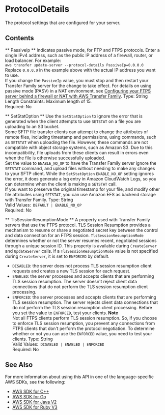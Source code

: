 # ProtocolDetails<a name="API_ProtocolDetails"></a>

 The protocol settings that are configured for your server\. 

## Contents<a name="API_ProtocolDetails_Contents"></a>

 ** PassiveIp **   <a name="TransferFamily-Type-ProtocolDetails-PassiveIp"></a>
 Indicates passive mode, for FTP and FTPS protocols\. Enter a single IPv4 address, such as the public IP address of a firewall, router, or load balancer\. For example:   
 ` aws transfer update-server --protocol-details PassiveIp=0.0.0.0 `   
Replace ` 0.0.0.0 ` in the example above with the actual IP address you want to use\.  
 If you change the `PassiveIp` value, you must stop and then restart your Transfer Family server for the change to take effect\. For details on using passive mode \(PASV\) in a NAT environment, see [Configuring your FTPS server behind a firewall or NAT with AWS Transfer Family](http://aws.amazon.com/blogs/storage/configuring-your-ftps-server-behind-a-firewall-or-nat-with-aws-transfer-family/)\. 
Type: String  
Length Constraints: Maximum length of 15\.  
Required: No

 ** SetStatOption **   <a name="TransferFamily-Type-ProtocolDetails-SetStatOption"></a>
Use the `SetStatOption` to ignore the error that is generated when the client attempts to use `SETSTAT` on a file you are uploading to an S3 bucket\.  
Some SFTP file transfer clients can attempt to change the attributes of remote files, including timestamp and permissions, using commands, such as `SETSTAT` when uploading the file\. However, these commands are not compatible with object storage systems, such as Amazon S3\. Due to this incompatibility, file uploads from these clients can result in errors even when the file is otherwise successfully uploaded\.  
Set the value to `ENABLE_NO_OP` to have the Transfer Family server ignore the `SETSTAT` command, and upload files without needing to make any changes to your SFTP client\. While the `SetStatOption` `ENABLE_NO_OP` setting ignores the error, it does generate a log entry in Amazon CloudWatch Logs, so you can determine when the client is making a `SETSTAT` call\.  
If you want to preserve the original timestamp for your file, and modify other file attributes using `SETSTAT`, you can use Amazon EFS as backend storage with Transfer Family\.
Type: String  
Valid Values:` DEFAULT | ENABLE_NO_OP`   
Required: No

 ** TlsSessionResumptionMode **   <a name="TransferFamily-Type-ProtocolDetails-TlsSessionResumptionMode"></a>
A property used with Transfer Family servers that use the FTPS protocol\. TLS Session Resumption provides a mechanism to resume or share a negotiated secret key between the control and data connection for an FTPS session\. `TlsSessionResumptionMode` determines whether or not the server resumes recent, negotiated sessions through a unique session ID\. This property is available during `CreateServer` and `UpdateServer` calls\. If a `TlsSessionResumptionMode` value is not specified during `CreateServer`, it is set to `ENFORCED` by default\.  
+  `DISABLED`: the server does not process TLS session resumption client requests and creates a new TLS session for each request\. 
+  `ENABLED`: the server processes and accepts clients that are performing TLS session resumption\. The server doesn't reject client data connections that do not perform the TLS session resumption client processing\.
+  `ENFORCED`: the server processes and accepts clients that are performing TLS session resumption\. The server rejects client data connections that do not perform the TLS session resumption client processing\. Before you set the value to `ENFORCED`, test your clients\.
**Note**  
Not all FTPS clients perform TLS session resumption\. So, if you choose to enforce TLS session resumption, you prevent any connections from FTPS clients that don't perform the protocol negotiation\. To determine whether or not you can use the `ENFORCED` value, you need to test your clients\.
Type: String  
Valid Values:` DISABLED | ENABLED | ENFORCED`   
Required: No

## See Also<a name="API_ProtocolDetails_SeeAlso"></a>

For more information about using this API in one of the language\-specific AWS SDKs, see the following:
+  [AWS SDK for C\+\+](https://docs.aws.amazon.com/goto/SdkForCpp/transfer-2018-11-05/ProtocolDetails) 
+  [AWS SDK for Go](https://docs.aws.amazon.com/goto/SdkForGoV1/transfer-2018-11-05/ProtocolDetails) 
+  [AWS SDK for Java V2](https://docs.aws.amazon.com/goto/SdkForJavaV2/transfer-2018-11-05/ProtocolDetails) 
+  [AWS SDK for Ruby V3](https://docs.aws.amazon.com/goto/SdkForRubyV3/transfer-2018-11-05/ProtocolDetails) 
